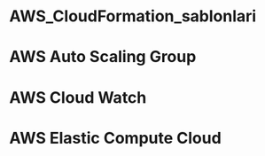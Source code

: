 # AWS_CloudFormation_sablonlari
# AWS Auto Scaling Group
# AWS Cloud Watch
# AWS Elastic Compute Cloud

